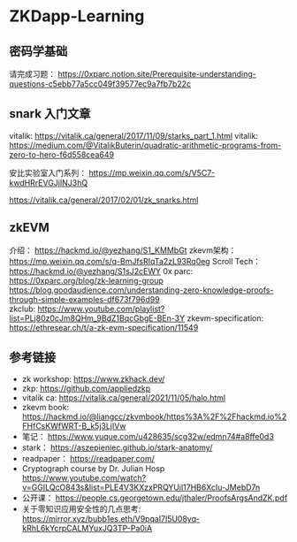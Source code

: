 # ZKDapp-Learning

## 密码学基础
请完成习题： https://0xparc.notion.site/Prerequisite-understanding-questions-c5ebb77a5cc049f39577ec9a7fb7b22c  

## snark 入门文章
vitalik: https://vitalik.ca/general/2017/11/09/starks_part_1.html
vitalik: https://medium.com/@VitalikButerin/quadratic-arithmetic-programs-from-zero-to-hero-f6d558cea649  


安比实验室入门系列： https://mp.weixin.qq.com/s/V5C7-kwdHRrEVGJjINJ3hQ


  https://vitalik.ca/general/2017/02/01/zk_snarks.html


## zkEVM
介绍： https://hackmd.io/@yezhang/S1_KMMbGt
zkevm架构：https://mp.weixin.qq.com/s/q-BmJfsRIqTa2zL93Rq0eg
Scroll Tech： https://hackmd.io/@yezhang/S1sJ2cEWY
0x parc: https://0xparc.org/blog/zk-learning-group
https://blog.goodaudience.com/understanding-zero-knowledge-proofs-through-simple-examples-df673f796d99  
zkclub: https://www.youtube.com/playlist?list=PLj80z0cJm8QHm_9BdZ1BqcGbgE-BEn-3Y
zkevm-specification: https://ethresear.ch/t/a-zk-evm-specification/11549

## 参考链接
- zk workshop: https://www.zkhack.dev/  
- zkp: https://github.com/appliedzkp
- vitalik ca: https://vitalik.ca/general/2021/11/05/halo.html
- zkevm book: https://hackmd.io/@liangcc/zkvmbook/https%3A%2F%2Fhackmd.io%2FHfCsKWfWRT-B_k5j3LjIVw
- 笔记： https://www.yuque.com/u428635/scg32w/edmn74#a8ffe0d3
- stark： https://aszepieniec.github.io/stark-anatomy/
- readpaper： https://readpaper.com/
- Cryptograph course by Dr. Julian Hosp <https://www.youtube.com/watch?v=GGILQcO843s&list=PLE4V3KXzxPRQYUil17HB6XcIu-JMebD7n>
- 公开课： https://people.cs.georgetown.edu/jthaler/ProofsArgsAndZK.pdf
- 关于零知识应用安全性的几点思考: https://mirror.xyz/bubb1es.eth/V9pqaI7l5U08yq-kRhL6kYcrpCALMYuxJQ3TP-Pa0iA